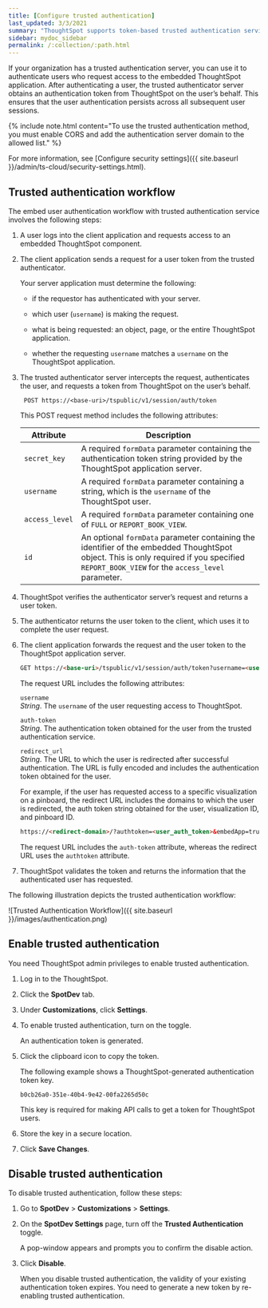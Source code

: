 ```yaml
---
title: [Configure trusted authentication]
last_updated: 3/3/2021
summary: "ThoughtSpot supports token-based trusted authentication service to authenticate embed application users."
sidebar: mydoc_sidebar
permalink: /:collection/:path.html
---
```


If your organization has a trusted authentication server, you can use it to authenticate users who  request access to the embedded ThoughtSpot application. After authenticating a user, the trusted authenticator server obtains an authentication token from ThoughtSpot on the user’s behalf. This ensures that the user authentication persists across all subsequent user sessions.

{% include note.html content="To use the trusted authentication method, you must enable CORS and add the authentication server domain to the allowed list." %}

For more information, see [Configure security settings]({{ site.baseurl }}/admin/ts-cloud/security-settings.html).

## Trusted authentication workflow

The embed user authentication workflow with trusted authentication service involves the following steps:

1.  A user logs into the client application and requests access to an embedded ThoughtSpot component.

2.  The client application sends a request for a user token from the trusted authenticator.

    Your server application must determine the following:

    -   if the requestor has authenticated with your server.

    -   which user (`username`) is making the request.

    -   what is being requested: an object, page, or the entire ThoughtSpot application.

    -   whether the requesting `username` matches a `username` on the ThoughtSpot application.

3.  The trusted authenticator server intercepts the request, authenticates the user, and requests a token from ThoughtSpot on the user’s behalf.

         POST https://<base-uri>/tspublic/v1/session/auth/token

    This POST request method includes the following attributes:

    |      Attribute         |             Description                                                                                                               |
    |---------------|----------------------------------------------------------------------------------------------------------------------------|
    | `secret_key`   | A required `formData` parameter containing the authentication token string provided by the ThoughtSpot application server. |
    | `username`      | A required `formData` parameter containing a string, which is the `username` of the ThoughtSpot user.                         |
    | `access_level` | A required `formData` parameter containing one of `FULL` or `REPORT_BOOK_VIEW`.                                            |
    | `id`            | An optional `formData` parameter containing the identifier of the embedded ThoughtSpot object.    This is only required if you specified `REPORT_BOOK_VIEW` for the `access_level` parameter.                                 |

4.  ThoughtSpot verifies the authenticator server’s request and returns a user token.

5.  The authenticator returns the user token to the client, which uses it to complete the user request.

6.  The client application forwards the request and the user token to the ThoughtSpot application server.

    ``` HTML
    GET https://<base-uri>/tspublic/v1/session/auth/token?username=<user>&auth_token=<token>&redirect_url=<full-encoded-url-with-auth-token>
    ```

    The request URL includes the following attributes:

    `username`  
    *String*. The `username` of the user requesting access to ThoughtSpot.

    `auth-token`  
    *String*. The authentication token obtained for the user from the trusted authentication service.

    `redirect_url`  
    *String*. The URL to which the user is redirected after successful authentication. The URL is fully encoded and includes the authentication token obtained for the user.

    For example, if the user has requested access to a specific visualization on a pinboard, the redirect URL includes the domains to which the user is redirected, the auth token string obtained for the user, visualization ID, and pinboard ID.

    ``` HTML
    https://<redirect-domain>/?authtoken=<user_auth_token>&embedApp=true&primaryNavHidden=true#/embed/viz/<pinboard_id>/<viz-id>
    ```

    <div class="note">

    The request URL includes the `auth-token` attribute, whereas the redirect URL uses the `authtoken` attribute.

    </div>

7.  ThoughtSpot validates the token and returns the information that the authenticated user has requested.

The following illustration depicts the trusted authentication workflow:

![Trusted Authentication Workflow]({{ site.baseurl }}/images/authentication.png)

## Enable trusted authentication

You need ThoughtSpot admin privileges to enable trusted authentication.

1.  Log in to the ThoughtSpot.

2.  Click the **SpotDev** tab.

3.  Under **Customizations**, click **Settings**.

4.  To enable trusted authentication, turn on the toggle.

    An authentication token is generated.

5.  Click the clipboard icon to copy the token.

    The following example shows a ThoughtSpot-generated authentication token key.

        b0cb26a0-351e-40b4-9e42-00fa2265d50c

    This key is required for making API calls to get a token for ThoughtSpot users.

6.  Store the key in a secure location.

7.  Click **Save Changes**.

## Disable trusted authentication

To disable trusted authentication, follow these steps:

1.  Go to **SpotDev** &gt; **Customizations** &gt; **Settings**.

2.  On the **SpotDev Settings** page, turn off the **Trusted Authentication** toggle.

    A pop-window appears and prompts you to confirm the disable action.

3.  Click **Disable**.

    When you disable trusted authentication, the validity of your existing authentication token expires. You need to generate a new token by re-enabling trusted authentication.
